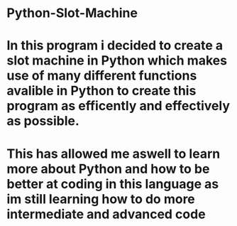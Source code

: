 # Python-Slot-Machine

# In this program i decided to create a slot machine in Python which makes use of many different functions avalible in Python to create this program as efficently and effectively as possible.

# This has allowed me aswell to learn more about Python and how to be better at coding in this language as im still learning how to do more intermediate and advanced code
